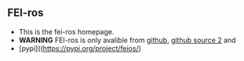 ## FEI-ros
* This is the fei-ros homepage.
* **WARNING** FEI-ros is only avalible from [github](https://github.com/feisoft-products/fei-ros),  [github source 2](https://github.com/devoter-fyc/fei-ros-pypi) and   
* [pypi]((https://pypi.org/project/feios/)

